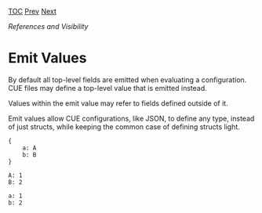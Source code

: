 [TOC](Readme.md) [Prev](aliases.md) [Next](hidden.md)

_References and Visibility_

# Emit Values

By default all top-level fields are emitted when evaluating a configuration.
CUE files may define a top-level value that is emitted instead.
<!-- jba:
It's unclear how they do that. Is it the first form in the file?
And this is not in the spec AFAICT.
-->

Values within the emit value may refer to fields defined outside of it.

Emit values allow CUE configurations, like JSON,
to define any type, instead of just structs, while keeping the common case
of defining structs light.

<!-- CUE editor -->
```
{
    a: A
    b: B
}

A: 1
B: 2
```

<!-- result -->
```
a: 1
b: 2
```
